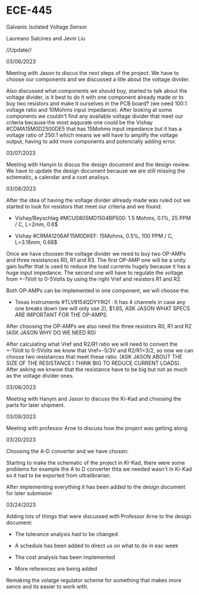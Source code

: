 # ECE-445

Galvanic Isolated Voltage Sensor

Laureano Salcines and Jevin Liu


//Update//


03/06/2023

Meeting with Jason to discus the next steps of the project. We have to choose our  components and we discussed a litle about the voltage divider.

Also discussed what components we should buy, started to talk about the voltage divider, is it best to do it with one component already made or to buy two resistors and make it ourselves in the PCB board? (we need 100:1 voltage ratio and 10Mohms input impedance).
After looking at some components we couldn't find any available voltage divider that meet our criteria because the most aqqurate one could be the Vishay #CDMA15M0D2500DE5 that has 15Mohms input impedance but it has a voltage ratio of 250:1 which means we will have to amplify the voltage output, having to add more components and potencially adding error.

03/07/2023

Meeting with Hanyin to discus the design document and the design review. We have to update the design document because we are still missing the schematic, a calendar and a cost analisys.

03/08/2023

After the idea of having the voltage divider allready made was ruled out we started to look for resistors that meet our criteria and we found:
-	Vishay/Beyschlag  #MCU0805MD1504BP500: 1.5 Mohms, 0.1%, 25 PPM / C, L=2mm, 0.6$

-	Vishay #CRMA1206AF15M0DKEF: 15Mohms, 0.5%, 100 PPM / C, L=3.18mm, 0.68$

Once we have choosen the voltage divider we need to buy two OP-AMPs and three resistances R0, R1 and R3. The first OP-AMP one will be  a unity gain buffer that is used to reduce the load currents hugely because it has a huge input impedance. The second one will have to regulate the voltage from +-1Volt to 0-5Volts by using the right Vref and resistors R1 and R2.

Both OP-AMPs can be implemented in one component, we will choose the:

- Texas Instruments #TLV9154QDYYRQ1 : It has 4 channels in case any one breaks down (we will only use 2), $1.65, ASK JASON WHAT SPECS ARE IMPORTANT FOR THE OP-AMPS.

After choosing the OP-AMPs we also need the three resistors R0, R1 and R2 (ASK JASON WHY DO WE NEED R0) 

After calculating what Vref and R2/R1 ratio we will need to convert the +-1Volt to 0-5Volts we know that Vref=-5/3V and R2/R1=3/2, so now we can choose two resistances that meet these ratio. (ASK JASON ABOUT THE SIZE OF THE RESISTANCE I THINK BIG TO REDUCE CURRENT LOADS). After asking we knwow that the resistance have to be big but not as much as the voltage divider ones.

03/08/2023

Meeting with Hanyin and Jason to discuss the Ki-Kad and choosing the parts for later shipment.

03/09/2023

Meeting with professor Arne to discuss how the project was getting along.


03/20/2023

Choosing the A-D converter and we have chosen:

Starting to make the schematic of the project in KI-Kad, there were some problems for example the A to D converter thta we needed wasn't in Ki-Kad so it had to be exported from ultralibrarian.

After implementing everything it has been added to the design document for later submision

03/24/2023

Adding lots of things that were discussed with Professor Arne to the design document:

 - The tolerance analysis had to be changed
 
 - A schedule has been added to direct us on what to do in eac week
 
 - The cost analysis has been implemented
 
 - More references are being added

Remaking the volatge regulator scheme for something that makes more sence and its easier to work with.
